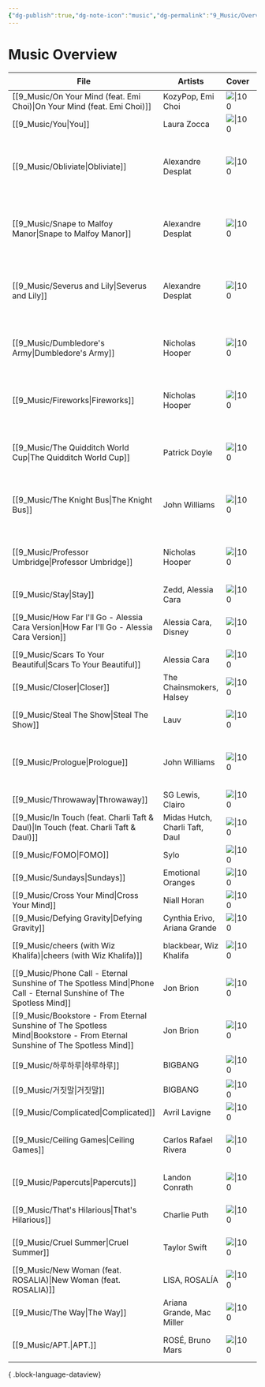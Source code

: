 ```yaml
---
{"dg-publish":true,"dg-note-icon":"music","dg-permalink":"9_Music/Overview/music","tags":["music","overview"],"permalink":"/9_Music/Overview/music/","dgPassFrontmatter":true,"noteIcon":"music"}
---
```


# Music Overview
| File                                                                                                                          | Artists                        | Cover                                                                                                                                          | Album                                                                            | Rating⭐    | date          |
| ----------------------------------------------------------------------------------------------------------------------------- | ------------------------------ | ---------------------------------------------------------------------------------------------------------------------------------------------- | -------------------------------------------------------------------------------- | ---------- | ------------- |
| [[9_Music/On Your Mind (feat. Emi Choi)\|On Your Mind (feat. Emi Choi)]]                                                   | KozyPop, Emi Choi              | ![\|100](https://i.scdn.co/image/ab67616d00001e0283c5728f8ced07cbf36b950d)                                                                     | Seoul Vibes Pt.19                                                                | ⭐⭐⭐⭐⭐⭐⭐⭐   | 2025. 1. 18.  |
| [[9_Music/You\|You]]                                                                                                       | Laura Zocca                    | ![\|100](https://i.scdn.co/image/ab67616d00001e02b1c686be5806315a3d26761c)                                                                     | You                                                                              | ⭐⭐⭐⭐⭐      | 2025. 1. 18.  |
| [[9_Music/Obliviate\|Obliviate]]                                                                                           | Alexandre Desplat              | ![\|100](https://i.scdn.co/image/ab67616d00001e0275d3ad6e450ab0d769ab5d04)                                                                     | Harry Potter and the Deathly Hallows, Pt. 1 (Original Motion Picture Soundtrack) | ⭐⭐⭐⭐⭐⭐⭐⭐⭐⭐ | 2025. 1. 18.  |
| [[9_Music/Snape to Malfoy Manor\|Snape to Malfoy Manor]]                                                                   | Alexandre Desplat              | ![\|100](https://i.scdn.co/image/ab67616d00001e0275d3ad6e450ab0d769ab5d04)                                                                     | Harry Potter and the Deathly Hallows, Pt. 1 (Original Motion Picture Soundtrack) | ⭐⭐⭐⭐⭐⭐⭐⭐⭐⭐ | 2025. 1. 18.  |
| [[9_Music/Severus and Lily\|Severus and Lily]]                                                                             | Alexandre Desplat              | ![\|100](https://i.scdn.co/image/ab67616d00001e021bf5a1ead61ce539ac4f88f3)                                                                     | Harry Potter and the Deathly Hallows, Pt. 2 (Original Motion Picture Soundtrack) | ⭐⭐⭐⭐⭐⭐⭐⭐⭐  | 2025. 1. 18.  |
| [[9_Music/Dumbledore's Army\|Dumbledore's Army]]                                                                           | Nicholas Hooper                | ![\|100](https://i.scdn.co/image/ab67616d00001e02131830d267848232447ba5d5)                                                                     | Harry Potter And The Order Of The Phoenix (Original Motion Picture Soundtrack)   | ⭐⭐⭐⭐⭐⭐⭐⭐⭐⭐ | 2025. 1. 18.  |
| [[9_Music/Fireworks\|Fireworks]]                                                                                           | Nicholas Hooper                | ![\|100](https://i.scdn.co/image/ab67616d00001e02131830d267848232447ba5d5)                                                                     | Harry Potter And The Order Of The Phoenix (Original Motion Picture Soundtrack)   | ⭐⭐⭐⭐⭐⭐⭐⭐⭐⭐ | 2025. 1. 18.  |
| [[9_Music/The Quidditch World Cup\|The Quidditch World Cup]]                                                               | Patrick Doyle                  | ![\|100](https://i.scdn.co/image/ab67616d00001e02bb71e7f0768b0b71d93adb8e)                                                                     | Harry Potter And The Goblet Of Fire (Original Motion Picture Soundtrack)         | ⭐⭐⭐⭐⭐⭐⭐⭐⭐⭐ | 2025. 1. 18.  |
| [[9_Music/The Knight Bus\|The Knight Bus]]                                                                                 | John Williams                  | ![\|100](https://i.scdn.co/image/ab67616d00001e02585f19adb14e7c92d9ec1b41)                                                                     | Harry Potter and the Prisoner of Azkaban / Original Motion Picture Soundtrack    | ⭐⭐⭐⭐⭐⭐⭐⭐⭐⭐ | 2025. 1. 18.  |
| [[9_Music/Professor Umbridge\|Professor Umbridge]]                                                                         | Nicholas Hooper                | ![\|100](https://i.scdn.co/image/ab67616d00001e02131830d267848232447ba5d5)                                                                     | Harry Potter And The Order Of The Phoenix (Original Motion Picture Soundtrack)   | ⭐⭐⭐⭐⭐⭐⭐⭐⭐⭐ | 2025. 1. 18.  |
| [[9_Music/Stay\|Stay]]                                                                                                     | Zedd, Alessia Cara             | ![\|100](https://i.scdn.co/image/ab67616d00001e02b993cba8ff7d0a8e9ee18d46)                                                                     | Stay                                                                             | ⭐⭐⭐⭐⭐⭐⭐⭐   | 2025. 1. 18.  |
| [[9_Music/How Far I'll Go - Alessia Cara Version\|How Far I'll Go - Alessia Cara Version]]                                 | Alessia Cara, Disney           | ![\|100](https://i.scdn.co/image/ab67616d00001e02b30f2e44ae6fa43305bd00bf)                                                                     | Moana (Original Motion Picture Soundtrack/Deluxe Edition)                        | ⭐⭐⭐⭐⭐⭐⭐⭐⭐  | 2025. 1. 18.  |
| [[9_Music/Scars To Your Beautiful\|Scars To Your Beautiful]]                                                               | Alessia Cara                   | ![\|100](https://i.scdn.co/image/ab67616d00001e02d7ef1ffbd2a5821152f35ce1)                                                                     | Know-It-All                                                                      | ⭐⭐⭐⭐⭐⭐⭐⭐⭐  | 2025. 1. 18.  |
| [[9_Music/Closer\|Closer]]                                                                                                 | The Chainsmokers, Halsey       | ![\|100](https://i.scdn.co/image/ab67616d00001e02495ce6da9aeb159e94eaa453)                                                                     | Closer                                                                           | ⭐⭐⭐⭐⭐⭐⭐⭐⭐  | 2025. 1. 18.  |
| [[9_Music/Steal The Show\|Steal The Show]]                                                                                 | Lauv                           | ![\|100](https://i.scdn.co/image/ab67616d00001e025a4a12b30ffc095ccb46d2a0)                                                                     | Elemental (Original Motion Picture Soundtrack)                                   | ⭐⭐⭐⭐⭐⭐⭐⭐   | 2025. 1. 18.  |
| [[9_Music/Prologue\|Prologue]]                                                                                             | John Williams                  | ![\|100](https://i.scdn.co/image/ab67616d00001e0213f982aa5c43146c3d2c1964)                                                                     | Harry Potter and The Sorcerer's Stone Original Motion Picture Soundtrack         | ⭐⭐⭐⭐⭐⭐⭐⭐⭐⭐ | 2025. 1. 12.  |
| [[9_Music/Throwaway\|Throwaway]]                                                                                           | SG Lewis, Clairo               | ![\|100](https://img1.daumcdn.net/thumb/R720x0.q80/?scode=mtistory2&fname=https%3A%2F%2Ft1.daumcdn.net%2Fcfile%2Ftistory%2F99B1B3445C8C48F22D) | Dawn                                                                             | ⭐⭐⭐⭐⭐⭐⭐⭐⭐  | 2025. 1. 9.   |
| [[9_Music/In Touch (feat. Charli Taft & Daul)\|In Touch (feat. Charli Taft & Daul)]]                                       | Midas Hutch, Charli Taft, Daul | ![\|100](https://i.scdn.co/image/ab67616d00001e02fe453f4f3e492ba4b4377e84)                                                                     | Freeze                                                                           | ⭐⭐⭐⭐⭐⭐     | 2024. 12. 7.  |
| [[9_Music/FOMO\|FOMO]]                                                                                                     | Sylo                           | ![\|100](https://i.scdn.co/image/ab67616d00001e0242eab786e1f468f4efd877ad)                                                                     | Sylo Songs                                                                       | ⭐⭐⭐⭐⭐⭐⭐    | 2024. 12. 7.  |
| [[9_Music/Sundays\|Sundays]]                                                                                               | Emotional Oranges              | ![\|100](https://i.scdn.co/image/ab67616d00001e02341a47b9de6f523f1969e9a2)                                                                     | The Juice: Vol. II                                                               | ⭐⭐⭐⭐⭐⭐⭐⭐   | 2024. 12. 7.  |
| [[9_Music/Cross Your Mind\|Cross Your Mind]]                                                                               | Niall Horan                    | ![\|100](https://i.scdn.co/image/ab67616d00001e023d13e91ce05c4e9b3e7201b7)                                                                     | Heartbreak Weather                                                               | ⭐⭐⭐⭐⭐⭐⭐⭐   | 2024. 12. 3.  |
| [[9_Music/Defying Gravity\|Defying Gravity]]                                                                               | Cynthia Erivo, Ariana Grande   | ![\|100](https://i.scdn.co/image/ab67616d00001e0241ded89391c5350f6b8f991c)                                                                     | Wicked: The Soundtrack                                                           | ⭐⭐⭐⭐⭐⭐⭐⭐⭐  | 2024. 12. 2.  |
| [[9_Music/cheers (with Wiz Khalifa)\|cheers (with Wiz Khalifa)]]                                                           | blackbear, Wiz Khalifa         | ![\|100](https://i.scdn.co/image/ab67616d00001e02372461939e3a0cd494215741)                                                                     | cheers (with Wiz Khalifa)                                                        | ⭐⭐⭐⭐⭐⭐     | 2024. 11. 22. |
| [[9_Music/Phone Call - Eternal Sunshine of The Spotless Mind\|Phone Call - Eternal Sunshine of The Spotless Mind]]         | Jon Brion                      | ![\|100](https://i.scdn.co/image/ab67616d00001e025eb9cb335bcd4b42afdb87e5)                                                                     | Eternal Sunshine Of The Spotless Mind                                            | ⭐⭐⭐⭐⭐⭐⭐⭐   | 2024. 11. 6.  |
| [[9_Music/Bookstore - From Eternal Sunshine of The Spotless Mind\|Bookstore - From Eternal Sunshine of The Spotless Mind]] | Jon Brion                      | ![\|100](https://i.scdn.co/image/ab67616d00001e025eb9cb335bcd4b42afdb87e5)                                                                     | Eternal Sunshine Of The Spotless Mind                                            | ⭐⭐⭐⭐⭐⭐⭐⭐⭐  | 2024. 11. 6.  |
| [[9_Music/하루하루\|하루하루]]                                                                                                     | BIGBANG                        | ![\|100](https://i.scdn.co/image/ab67616d00001e02256b86508bfdc54899e4685e)                                                                     | Stand Up (2008 빅뱅 3rd Mini Album)                                                | ⭐⭐⭐⭐⭐⭐     | 2024. 11. 3.  |
| [[9_Music/거짓말\|거짓말]]                                                                                                       | BIGBANG                        | ![\|100](https://i.scdn.co/image/ab67616d00001e024efa3bb95411ca959771dfb0)                                                                     | Always                                                                           | ⭐⭐⭐⭐⭐      | 2024. 11. 3.  |
| [[9_Music/Complicated\|Complicated]]                                                                                       | Avril Lavigne                  | ![\|100](https://i.scdn.co/image/ab67616d00001e02f7ec724fbf97a30869d06240)                                                                     | Let Go                                                                           | ⭐⭐⭐⭐⭐⭐⭐⭐   | 2024. 11. 3.  |
| [[9_Music/Ceiling Games\|Ceiling Games]]                                                                                   | Carlos Rafael Rivera           | ![\|100](https://i.scdn.co/image/ab67616d00001e025c31c2a42a670aef0c883c43)                                                                     | The Queen's Gambit (Music from the Netflix Limited Series)                       | ⭐⭐⭐⭐⭐⭐⭐⭐⭐  | 2024. 10. 28. |
| [[9_Music/Papercuts\|Papercuts]]                                                                                           | Landon Conrath                 | ![\|100](https://i.scdn.co/image/ab67616d00001e02c19d9cd49577d6a06190784a)                                                                     | Papercuts                                                                        | ⭐⭐⭐        | 2024. 10. 28. |
| [[9_Music/That's Hilarious\|That's Hilarious]]                                                                             | Charlie Puth                   | ![\|100](https://i.scdn.co/image/ab67616d00001e02a3b39c1651a617bb09800fd8)                                                                     | CHARLIE                                                                          | ⭐⭐⭐⭐       | 2024. 10. 28. |
| [[9_Music/Cruel Summer\|Cruel Summer]]                                                                                     | Taylor Swift                   | ![\|100](https://i.scdn.co/image/ab67616d00001e02e787cffec20aa2a396a61647)                                                                     | Lover                                                                            | ⭐⭐⭐⭐⭐⭐⭐⭐   | 2024. 10. 27. |
| [[9_Music/New Woman (feat. ROSALIA)\|New Woman (feat. ROSALIA)]]                                                           | LISA, ROSALÍA                  | ![\|100](https://i.scdn.co/image/ab67616d00001e027c451a4f06288da6edf050c1)                                                                     | New Woman (feat. ROSALÍA)                                                        | ⭐⭐⭐⭐       | 2024. 10. 27. |
| [[9_Music/The Way\|The Way]]                                                                                               | Ariana Grande, Mac Miller      | ![\|100](https://i.scdn.co/image/ab67616d00001e02ea28881e9e363244a4a2347b)                                                                     | Yours Truly                                                                      | ⭐⭐⭐⭐⭐⭐     | 2024. 10. 27. |
| [[9_Music/APT.\|APT.]]                                                                                                     | ROSÉ, Bruno Mars               | ![\|100](https://i.scdn.co/image/ab67616d00001e0259639b3440e708daa35987be)                                                                     | APT.                                                                             | ⭐⭐⭐⭐⭐      | 2024. 10. 25. |

{ .block-language-dataview}

